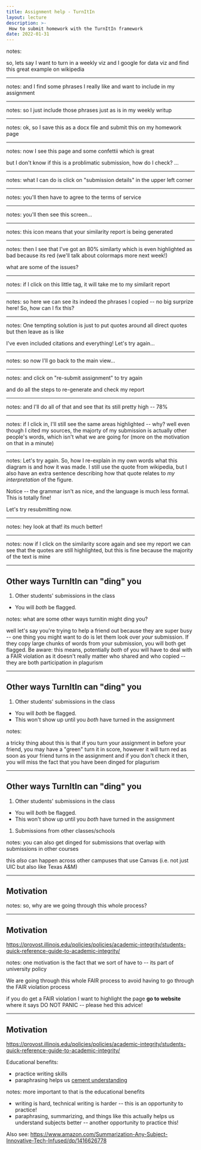```yaml
---
title: Assignment help - TurnItIn 
layout: lecture
description: >-
 How to submit homework with the TurnItIn framework
date: 2022-01-31
---
```


<!-- .slide: data-background-image="turnitin/slide10.png" data-background-size="auto 100%" data-background-position="right 50% bottom 50%" -->

notes:

so, lets say I want to turn in a weekly viz and I google for data viz and find this great example on wikipedia

---

<!-- .slide: data-background-image="turnitin/slide2.png" data-background-size="auto 100%" data-background-position="right 50% bottom 50%" -->

notes:
and I find some phrases I really like and want to include in my assignment

---

<!-- .slide: data-background-image="turnitin/slide9.png" data-background-size="auto 100%" data-background-position="right 50% bottom 50%" -->

notes:
so I just include those phrases just as is in my weekly writup


---

<!-- .slide: data-background-image="turnitin/slide3.png" data-background-size="auto 100%" data-background-position="right 50% bottom 50%" -->

notes:
ok, so I save this as a docx file and submit this on my homework page

---

<!-- .slide: data-background-image="turnitin/slide4.png" data-background-size="auto 100%" data-background-position="right 50% bottom 50%" -->

notes:
now I see this page and some confettii which is great

but I don't know if this is a problimatic submission, how do I check? ...

---

<!-- .slide: data-background-image="turnitin/slide4.5.png" data-background-size="auto 100%" data-background-position="right 50% bottom 50%" -->

notes:
what I can do is click on "submission details" in the upper left corner

---

<!-- .slide: data-background-image="turnitin/slide7.png" data-background-size="auto 100%" data-background-position="right 50% bottom 50%" -->

notes:
you'll then have to agree to the terms of service

---

<!-- .slide: data-background-image="turnitin/slide5.png" data-background-size="auto 100%" data-background-position="right 50% bottom 50%" -->

notes:
you'll then see this screen...

---

<!-- .slide: data-background-image="turnitin/slide5.5.png" data-background-size="auto 100%" data-background-position="right 50% bottom 50%" -->

notes:
this icon means that your similarity report is being generated

---

<!-- .slide: data-background-image="turnitin/slide6.png" data-background-size="auto 100%" data-background-position="right 50% bottom 50%" -->

notes:
then I see that I've got an 80% similarty which is even highlighted as bad because its red (we'll talk about colormaps more next week!)

what are some of the issues?

---

<!-- .slide: data-background-image="turnitin/slide6.5.png" data-background-size="auto 100%" data-background-position="right 50% bottom 50%" -->

notes:
if I click on this little tag, it will take me to my similarit report

---

<!-- .slide: data-background-image="turnitin/slide8.png" data-background-size="auto 100%" data-background-position="right 50% bottom 50%" -->

notes:
so here we can see its indeed the phrases I copied -- no big surprize here!  So, how can I fix this?

---

<!-- .slide: data-background-image="turnitin/slide8.5.png" data-background-size="auto 100%" data-background-position="right 50% bottom 50%" -->

notes:
One tempting solution is just to put quotes around all direct quotes but then leave as is like

I've even included citations and everything!  Let's try again...

---

<!-- .slide: data-background-image="turnitin/slide6.png" data-background-size="auto 100%" data-background-position="right 50% bottom 50%" -->

notes:
so now I'll go back to the main view...

---

<!-- .slide: data-background-image="turnitin/slide6.75.png" data-background-size="auto 100%" data-background-position="right 50% bottom 50%" -->

notes:
and click on "re-submit assignment" to try again

and do all the steps to re-generate and check my report

---

<!-- .slide: data-background-image="turnitin/slide15.png" data-background-size="auto 100%" data-background-position="right 50% bottom 50%" -->

notes:
and I'll do all of that and see that its still pretty high -- 78%

---

<!-- .slide: data-background-image="turnitin/slide14.png" data-background-size="auto 100%" data-background-position="right 50% bottom 50%" -->

notes:
if I click in, I'll still see the same areas highlighted -- why? well even though I cited my sources, the majorty of my submission is actually other people's words, which isn't what we are going for (more on the motivation on that in a minute)

---

<!-- .slide: data-background-image="turnitin/slide14.5.png" data-background-size="auto 100%" data-background-position="right 50% bottom 50%" -->

notes:
Let's try again.  So, how I re-explain in my own words what this diagram is and how it was made.  I still use the quote from wikipedia, but I also have an extra sentence describing how that quote relates to *my interpretation* of the figure.

Notice -- the grammar isn't as nice, and the language is much less formal.  This is totally fine!

Let's try resubmitting now.

---

<!-- .slide: data-background-image="turnitin/slide16.png" data-background-size="auto 100%" data-background-position="right 50% bottom 50%" -->

notes:
hey look at that!  its much better!

---

<!-- .slide: data-background-image="turnitin/slide17.png" data-background-size="auto 100%" data-background-position="right 50% bottom 50%" -->

notes:
now if I click on the similarity score again and see my report we can see that the quotes are still highlighted, but this is fine because the majority of the text is mine

---

## Other ways TurnItIn can "ding" you

1. Other students' submissions in the class
  * You will *both* be flagged.

notes:
what are some other ways turnitin might ding you? 

well let's say you're trying to help a friend out because they are super busy -- one thing you might want to do is let them look over *your* submission.  If they copy large chunks of words from your submission, you will both get flagged.  Be aware: this means, potentially *both* of you will have to deal with a FAIR violation as it doesn't really matter who shared and who copied -- they are both participation in plagurism


---

## Other ways TurnItIn can "ding" you

1. Other students' submissions in the class
  * You will *both* be flagged.
  * This won't show up until you *both* have turned in the assignment
  
notes:

a tricky thing about this is that if you turn your assignment in before your friend, you may have a "green" turn it in score, however it will turn red as soon as your friend turns in the assignment and if you don't check it then, you will miss the fact that you have been dinged for plagurism 

---

## Other ways TurnItIn can "ding" you

1. Other students' submissions in the class
  * You will *both* be flagged.
  * This won't show up until you *both* have turned in the assignment
1. Submissions from other classes/schools
  
notes:
you can also get dinged for submissions that overlap with submissions in other courses

this *also* can happen across other campuses that use Canvas (i.e. not just UIC but also like Texas A&M)

---

## Motivation

notes:
so, why are we going through this whole process?

---

## Motivation

https://provost.illinois.edu/policies/policies/academic-integrity/students-quick-reference-guide-to-academic-integrity/

notes:
one motivation is the fact that we sort of have to -- its part of university policy

We are going through this whole FAIR process to avoid having to go through the FAIR violation process

if you do get a FAIR violation I want to highlight the page **go to website** where it says DO NOT PANIC -- please hed this advice!

---

## Motivation

https://provost.illinois.edu/policies/policies/academic-integrity/students-quick-reference-guide-to-academic-integrity/

Educational benefits:
 * practice writing skills
 * paraphrasing helps us [cement understanding](https://www.ascd.org/books/summarization-in-any-subject-60-innovative-tech-infused-strategies-for-deeper-student-learning-2nd-edition?chapter=summarizing-savvy) 

notes:
more important to that is the educational benefits

 * writing is hard, technical writing is harder -- this is an opportunity to practice!
 * paraphrasing, summarizing, and things like this actually helps us understand subjects better -- another opportunity to practice this!

Also see: https://www.amazon.com/Summarization-Any-Subject-Innovative-Tech-Infused/dp/1416626778
